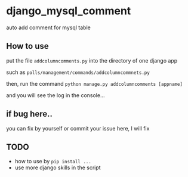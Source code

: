 # django_mysql_comment
auto add comment for mysql table

## How to use

put the file ```addcolumncomments.py``` into the directory of one django app

such as ```polls/management/commands/addcolumncommnets.py```

then, run the command ```python manage.py addcolumncomments [appname]```

and you will see the log in the console...

## if bug here..
you can fix by yourself or commit your issue here, I will fix

## TODO

- how to use by ```pip install ...```
- use more django skills in the script
